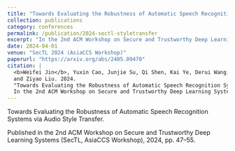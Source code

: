 ```yaml
---
title: "Towards Evaluating the Robustness of Automatic Speech Recognition Systems via Audio Style Transfer"
collection: publications
category: conferences
permalink: /publication/2024-sectl-styletransfer
excerpt: "In the 2nd ACM Workshop on Secure and Trustworthy Deep Learning Systems (SecTL, AsiaCCS Workshop), 2024, pp. 47–55."
date: 2024-04-01
venue: "SecTL 2024 (AsiaCCS Workshop)"
paperurl: "https://arxiv.org/abs/2405.09470"
citation: |
  <b>Weifei Jin</b>, Yuxin Cao, Junjie Su, Qi Shen, Kai Ye, Derui Wang, Jie Hao, 
  and Ziyao Liu. 2024. 
  "Towards Evaluating the Robustness of Automatic Speech Recognition Systems via Audio Style Transfer." 
  In the 2nd ACM Workshop on Secure and Trustworthy Deep Learning Systems (SecTL, AsiaCCS Workshop), pp. 47–55.
---
```


Towards Evaluating the Robustness of Automatic Speech Recognition Systems via Audio Style Transfer.

Published in the 2nd ACM Workshop on Secure and Trustworthy Deep Learning Systems (SecTL, AsiaCCS Workshop), 2024, pp. 47–55.
